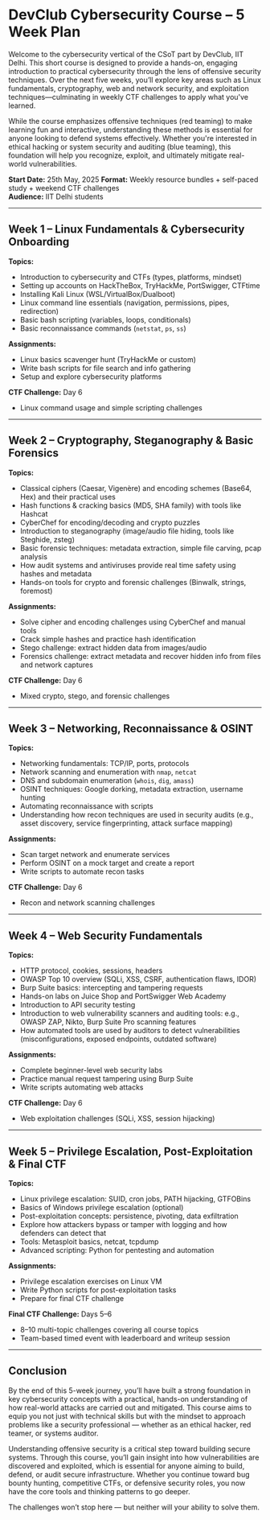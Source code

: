 # DevClub Cybersecurity Course – 5 Week Plan

Welcome to the cybersecurity vertical of the CSoT part by DevClub, IIT Delhi. This short course is designed to provide a hands-on, engaging introduction to practical cybersecurity through the lens of offensive security techniques. Over the next five weeks, you’ll explore key areas such as Linux fundamentals, cryptography, web and network security, and exploitation techniques—culminating in weekly CTF challenges to apply what you've learned.

While the course emphasizes offensive techniques (red teaming) to make learning fun and interactive, understanding these methods is essential for anyone looking to defend systems effectively. Whether you're interested in ethical hacking or system security and auditing (blue teaming), this foundation will help you recognize, exploit, and ultimately mitigate real-world vulnerabilities.

**Start Date:** 25th May, 2025
**Format:** Weekly resource bundles + self-paced study + weekend CTF challenges  
**Audience:** IIT Delhi students

---

## Week 1 – Linux Fundamentals & Cybersecurity Onboarding

**Topics:**
- Introduction to cybersecurity and CTFs (types, platforms, mindset)
- Setting up accounts on HackTheBox, TryHackMe, PortSwigger, CTFtime
- Installing Kali Linux (WSL/VirtualBox/Dualboot)
- Linux command line essentials (navigation, permissions, pipes, redirection)
- Basic bash scripting (variables, loops, conditionals)
- Basic reconnaissance commands (`netstat`, `ps`, `ss`)

**Assignments:**  
- Linux basics scavenger hunt (TryHackMe or custom)  
- Write bash scripts for file search and info gathering  
- Setup and explore cybersecurity platforms

**CTF Challenge:** Day 6  
- Linux command usage and simple scripting challenges

---

## Week 2 – Cryptography, Steganography & Basic Forensics

**Topics:**  
- Classical ciphers (Caesar, Vigenère) and encoding schemes (Base64, Hex) and their practical uses
- Hash functions & cracking basics (MD5, SHA family) with tools like Hashcat  
- CyberChef for encoding/decoding and crypto puzzles  
- Introduction to steganography (image/audio file hiding, tools like Steghide, zsteg)  
- Basic forensic techniques: metadata extraction, simple file carving, pcap analysis
- How audit systems and antiviruses provide real time safety using hashes and metadata
- Hands-on tools for crypto and forensic challenges (Binwalk, strings, foremost)  

**Assignments:**  
- Solve cipher and encoding challenges using CyberChef and manual tools  
- Crack simple hashes and practice hash identification  
- Stego challenge: extract hidden data from images/audio  
- Forensics challenge: extract metadata and recover hidden info from files and network captures

**CTF Challenge:** Day 6  
- Mixed crypto, stego, and forensic challenges

---

## Week 3 – Networking, Reconnaissance & OSINT

**Topics:**  
- Networking fundamentals: TCP/IP, ports, protocols  
- Network scanning and enumeration with `nmap`, `netcat`  
- DNS and subdomain enumeration (`whois`, `dig`, `amass`)  
- OSINT techniques: Google dorking, metadata extraction, username hunting  
- Automating reconnaissance with scripts
- Understanding how recon techniques are used in security audits (e.g., asset discovery, service fingerprinting, attack surface mapping)

**Assignments:**  
- Scan target network and enumerate services  
- Perform OSINT on a mock target and create a report  
- Write scripts to automate recon tasks

**CTF Challenge:** Day 6  
- Recon and network scanning challenges

---

## Week 4 – Web Security Fundamentals

**Topics:**  
- HTTP protocol, cookies, sessions, headers  
- OWASP Top 10 overview (SQLi, XSS, CSRF, authentication flaws, IDOR)  
- Burp Suite basics: intercepting and tampering requests  
- Hands-on labs on Juice Shop and PortSwigger Web Academy  
- Introduction to API security testing
- Introduction to web vulnerability scanners and auditing tools: e.g., OWASP ZAP, Nikto, Burp Suite Pro scanning features
- How automated tools are used by auditors to detect vulnerabilities (misconfigurations, exposed endpoints, outdated software)

**Assignments:**  
- Complete beginner-level web security labs  
- Practice manual request tampering using Burp Suite  
- Write scripts automating web attacks

**CTF Challenge:** Day 6  
- Web exploitation challenges (SQLi, XSS, session hijacking)

---

## Week 5 – Privilege Escalation, Post-Exploitation & Final CTF

**Topics:**  
- Linux privilege escalation: SUID, cron jobs, PATH hijacking, GTFOBins  
- Basics of Windows privilege escalation (optional)  
- Post-exploitation concepts: persistence, pivoting, data exfiltration  
- Explore how attackers bypass or tamper with logging and how defenders can detect that
- Tools: Metasploit basics, netcat, tcpdump  
- Advanced scripting: Python for pentesting and automation

**Assignments:**  
- Privilege escalation exercises on Linux VM  
- Write Python scripts for post-exploitation tasks  
- Prepare for final CTF challenge

**Final CTF Challenge:** Days 5–6  
- 8–10 multi-topic challenges covering all course topics  
- Team-based timed event with leaderboard and writeup session

---

## Conclusion

By the end of this 5-week journey, you’ll have built a strong foundation in key cybersecurity concepts with a practical, hands-on understanding of how real-world attacks are carried out and mitigated. This course aims to equip you not just with technical skills but with the mindset to approach problems like a security professional — whether as an ethical hacker, red teamer, or systems auditor.

Understanding offensive security is a critical step toward building secure systems. Through this course, you’ll gain insight into how vulnerabilities are discovered and exploited, which is essential for anyone aiming to build, defend, or audit secure infrastructure. Whether you continue toward bug bounty hunting, competitive CTFs, or defensive security roles, you now have the core tools and thinking patterns to go deeper.

The challenges won’t stop here — but neither will your ability to solve them.

